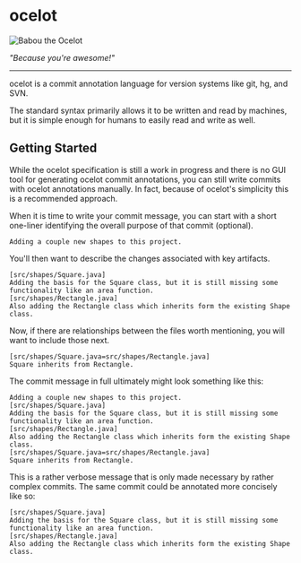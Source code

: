 # ocelot

![Babou the Ocelot](http://i.imgur.com/nYZjBZQ.jpg)

*"Because you're awesome!"*

---

ocelot is a commit annotation language for version systems like git, hg, and
SVN.

The standard syntax primarily allows it to be written and read by machines,
but it is simple enough for humans to easily read and write as well.

## Getting Started

While the ocelot specification is still a work in progress and there is no
GUI tool for generating ocelot commit annotations, you can still write
commits with ocelot annotations manually. In fact, because of ocelot's
simplicity this is a recommended approach.

When it is time to write your commit message, you can start with a short
one-liner identifying the overall purpose of that commit (optional).

    Adding a couple new shapes to this project.

You'll then want to describe the changes associated with key artifacts.

    [src/shapes/Square.java]
    Adding the basis for the Square class, but it is still missing some
    functionality like an area function.
    [src/shapes/Rectangle.java]
    Also adding the Rectangle class which inherits form the existing Shape
    class.

Now, if there are relationships between the files worth mentioning, you will
want to include those next.

    [src/shapes/Square.java=src/shapes/Rectangle.java]
    Square inherits from Rectangle.

The commit message in full ultimately might look something like this:

    Adding a couple new shapes to this project.
    [src/shapes/Square.java]
    Adding the basis for the Square class, but it is still missing some
    functionality like an area function.
    [src/shapes/Rectangle.java]
    Also adding the Rectangle class which inherits form the existing Shape
    class.
    [src/shapes/Square.java=src/shapes/Rectangle.java]
    Square inherits from Rectangle.

This is a rather verbose message that is only made necessary by rather
complex commits. The same commit could be annotated more concisely like so:

    [src/shapes/Square.java]
    Adding the basis for the Square class, but it is still missing some
    functionality like an area function.
    [src/shapes/Rectangle.java]
    Also adding the Rectangle class which inherits form the existing Shape
    class.
